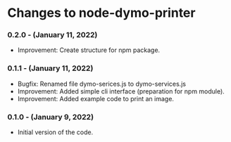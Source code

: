 # Changes to node-dymo-printer

### 0.2.0 - (January 11, 2022)

- Improvement: Create structure for npm package.

### 0.1.1 - (January 11, 2022)

- Bugfix: Renamed file dymo-serices.js to dymo-services.js
- Improvement: Added simple cli interface (preparation for npm module).
- Improvement: Added example code to print an image.

### 0.1.0 - (January 9, 2022)

- Initial version of the code.

